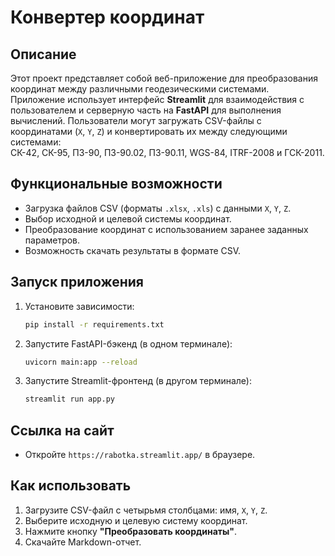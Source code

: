 # Конвертер координат

## Описание

Этот проект представляет собой веб-приложение для преобразования координат между различными геодезическими системами. Приложение использует интерфейс **Streamlit** для взаимодействия с пользователем и серверную часть на **FastAPI** для выполнения вычислений. Пользователи могут загружать CSV-файлы с координатами (`X`, `Y`, `Z`) и конвертировать их между следующими системами:  
СК-42, СК-95, ПЗ-90, ПЗ-90.02, ПЗ-90.11, WGS-84, ITRF-2008 и ГСК-2011.

## Функциональные возможности

- Загрузка файлов CSV (форматы `.xlsx`, `.xls`) с данными `X`, `Y`, `Z`.
- Выбор исходной и целевой системы координат.
- Преобразование координат с использованием заранее заданных параметров.
- Возможность скачать результаты в формате CSV.


## Запуск приложения

1. Установите зависимости:
   ```bash
   pip install -r requirements.txt
   ```

2. Запустите FastAPI-бэкенд (в одном терминале):
   ```bash
   uvicorn main:app --reload
   ```

3. Запустите Streamlit-фронтенд (в другом терминале):
   ```bash
   streamlit run app.py
   ```

## Ccылка на сайт

 - Откройте `https://rabotka.streamlit.app/` в браузере.

## Как использовать

1. Загрузите CSV-файл с четырьмя столбцами: имя, `X`, `Y`, `Z`.
2. Выберите исходную и целевую систему координат.
3. Нажмите кнопку **"Преобразовать координаты"**.
4. Скачайте Markdown-отчет.

